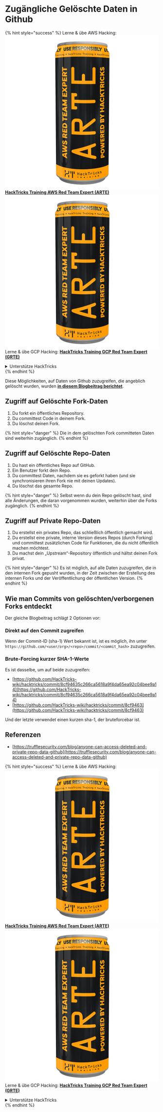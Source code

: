 # Zugängliche Gelöschte Daten in Github

{% hint style="success" %}
Lerne & übe AWS Hacking:<img src="../../.gitbook/assets/image (1) (1) (1).png" alt="" data-size="line">[**HackTricks Training AWS Red Team Expert (ARTE)**](https://training.hacktricks.xyz/courses/arte)<img src="../../.gitbook/assets/image (1) (1) (1).png" alt="" data-size="line">\
Lerne & übe GCP Hacking: <img src="../../.gitbook/assets/image (2).png" alt="" data-size="line">[**HackTricks Training GCP Red Team Expert (GRTE)**<img src="../../.gitbook/assets/image (2).png" alt="" data-size="line">](https://training.hacktricks.xyz/courses/grte)

<details>

<summary>Unterstütze HackTricks</summary>

* Überprüfe die [**Abonnementpläne**](https://github.com/sponsors/carlospolop)!
* **Tritt der** 💬 [**Discord-Gruppe**](https://discord.gg/hRep4RUj7f) oder der [**Telegram-Gruppe**](https://t.me/peass) bei oder **folge** uns auf **Twitter** 🐦 [**@hacktricks\_live**](https://twitter.com/hacktricks_live)**.**
* **Teile Hacking-Tricks, indem du PRs zu den** [**HackTricks**](https://github.com/carlospolop/hacktricks) und [**HackTricks Cloud**](https://github.com/carlospolop/hacktricks-cloud) GitHub-Repos einreichst.

</details>
{% endhint %}

Diese Möglichkeiten, auf Daten von Github zuzugreifen, die angeblich gelöscht wurden, wurden [**in diesem Blogbeitrag berichtet**](https://trufflesecurity.com/blog/anyone-can-access-deleted-and-private-repo-data-github).

## Zugriff auf Gelöschte Fork-Daten

1. Du forkt ein öffentliches Repository.
2. Du committest Code in deinem Fork.
3. Du löschst deinen Fork.

{% hint style="danger" %}
Die in dem gelöschten Fork committeten Daten sind weiterhin zugänglich.
{% endhint %}

## Zugriff auf Gelöschte Repo-Daten

1. Du hast ein öffentliches Repo auf GitHub.
2. Ein Benutzer forkt dein Repo.
3. Du committest Daten, nachdem sie es geforkt haben (und sie synchronisieren ihren Fork nie mit deinen Updates).
4. Du löschst das gesamte Repo.

{% hint style="danger" %}
Selbst wenn du dein Repo gelöscht hast, sind alle Änderungen, die daran vorgenommen wurden, weiterhin über die Forks zugänglich.
{% endhint %}

## Zugriff auf Private Repo-Daten

1. Du erstellst ein privates Repo, das schließlich öffentlich gemacht wird.
2. Du erstellst eine private, interne Version dieses Repos (durch Forking) und committest zusätzlichen Code für Funktionen, die du nicht öffentlich machen möchtest.
3. Du machst dein „Upstream“-Repository öffentlich und hältst deinen Fork privat.

{% hint style="danger" %}
Es ist möglich, auf alle Daten zuzugreifen, die in den internen Fork gepusht wurden, in der Zeit zwischen der Erstellung des internen Forks und der Veröffentlichung der öffentlichen Version.
{% endhint %}

## Wie man Commits von gelöschten/verborgenen Forks entdeckt

Der gleiche Blogbeitrag schlägt 2 Optionen vor:

### Direkt auf den Commit zugreifen

Wenn der Commit-ID (sha-1) Wert bekannt ist, ist es möglich, ihn unter `https://github.com/<user/org>/<repo>/commit/<commit_hash>` zuzugreifen.

### Brute-Forcing kurzer SHA-1-Werte

Es ist dasselbe, um auf beide zuzugreifen:

* [https://github.com/HackTricks-wiki/hacktricks/commit/8cf94635c266ca5618a9f4da65ea92c04bee9a14](https://github.com/HackTricks-wiki/hacktricks/commit/8cf94635c266ca5618a9f4da65ea92c04bee9a14)
* [https://github.com/HackTricks-wiki/hacktricks/commit/8cf9463](https://github.com/HackTricks-wiki/hacktricks/commit/8cf9463)

Und der letzte verwendet einen kurzen sha-1, der bruteforcebar ist.

## Referenzen

* [https://trufflesecurity.com/blog/anyone-can-access-deleted-and-private-repo-data-github](https://trufflesecurity.com/blog/anyone-can-access-deleted-and-private-repo-data-github)

{% hint style="success" %}
Lerne & übe AWS Hacking:<img src="../../.gitbook/assets/image (1) (1) (1).png" alt="" data-size="line">[**HackTricks Training AWS Red Team Expert (ARTE)**](https://training.hacktricks.xyz/courses/arte)<img src="../../.gitbook/assets/image (1) (1) (1).png" alt="" data-size="line">\
Lerne & übe GCP Hacking: <img src="../../.gitbook/assets/image (2).png" alt="" data-size="line">[**HackTricks Training GCP Red Team Expert (GRTE)**<img src="../../.gitbook/assets/image (2).png" alt="" data-size="line">](https://training.hacktricks.xyz/courses/grte)

<details>

<summary>Unterstütze HackTricks</summary>

* Überprüfe die [**Abonnementpläne**](https://github.com/sponsors/carlospolop)!
* **Tritt der** 💬 [**Discord-Gruppe**](https://discord.gg/hRep4RUj7f) oder der [**Telegram-Gruppe**](https://t.me/peass) bei oder **folge** uns auf **Twitter** 🐦 [**@hacktricks\_live**](https://twitter.com/hacktricks_live)**.**
* **Teile Hacking-Tricks, indem du PRs zu den** [**HackTricks**](https://github.com/carlospolop/hacktricks) und [**HackTricks Cloud**](https://github.com/carlospolop/hacktricks-cloud) GitHub-Repos einreichst.

</details>
{% endhint %}
